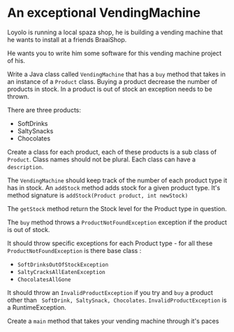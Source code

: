 # An exceptional VendingMachine

Loyolo is running a local spaza shop, he is building a vending machine that he wants to install at a friends BraaiShop.

He wants you to write him some software for this vending machine project of his.

Write a Java class called `VendingMachine` that has a `buy` method that takes in an instance of a `Product` class. Buying a product decrease the number of products in stock. In a product is out of stock an exception needs to be thrown.

There are three products:

* SoftDrinks
* SaltySnacks
* Chocolates

Create a class for each product, each of these products is a sub class of `Product`. Class names should not be plural. Each class can have a `description`.

The `VendingMachine` should keep track of the number of each product type it has in stock. An `addStock` method adds stock for a given product type. It's method signature is `addStock(Product product, int newStock)`

The `getStock` method return the Stock level for the Product type in question.

The `buy` method throws a `ProductNotFoundException` exception if the product is out of stock.

It should throw specific exceptions for each Product type - for all these `ProductNotFoundException` is there base class :

* `SoftDrinksOutOfStockException`
* `SaltyCracksAllEatenException`
* `ChocolatesAllGone`

It should throw an `InvalidProductException` if you try and `buy` a product other than ` SoftDrink, SaltySnack, Chocolates`. `InvalidProductException` is a RuntimeException.

Create a `main` method that takes your vending machine through it's paces
